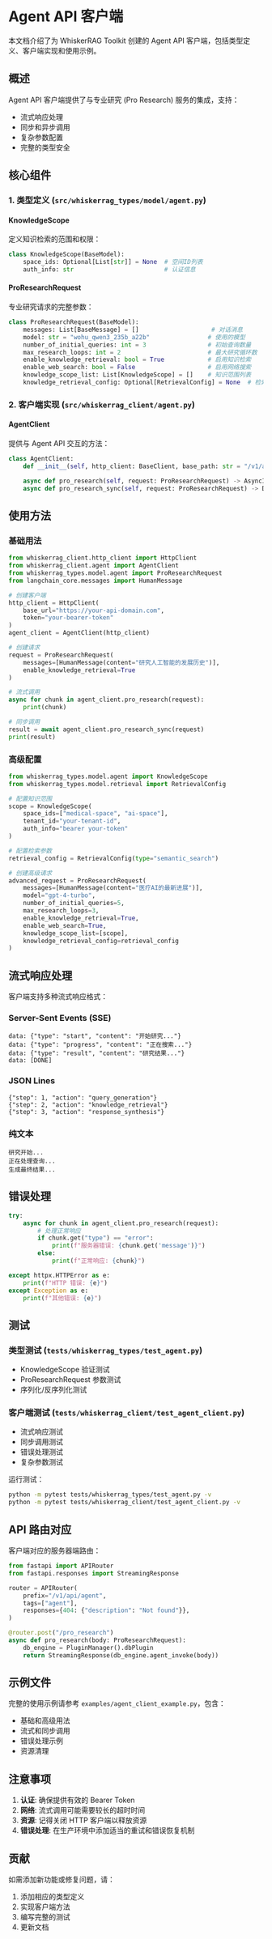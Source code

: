 # Agent API 客户端

本文档介绍了为 WhiskerRAG Toolkit 创建的 Agent API 客户端，包括类型定义、客户端实现和使用示例。

## 概述

Agent API 客户端提供了与专业研究 (Pro Research) 服务的集成，支持：
- 流式响应处理
- 同步和异步调用
- 复杂参数配置
- 完整的类型安全

## 核心组件

### 1. 类型定义 (`src/whiskerrag_types/model/agent.py`)

#### KnowledgeScope
定义知识检索的范围和权限：

```python
class KnowledgeScope(BaseModel):
    space_ids: Optional[List[str]] = None  # 空间ID列表
    auth_info: str                         # 认证信息
```

#### ProResearchRequest
专业研究请求的完整参数：

```python
class ProResearchRequest(BaseModel):
    messages: List[BaseMessage] = []                    # 对话消息
    model: str = "wohu_qwen3_235b_a22b"                # 使用的模型
    number_of_initial_queries: int = 3                 # 初始查询数量
    max_research_loops: int = 2                        # 最大研究循环数
    enable_knowledge_retrieval: bool = True            # 启用知识检索
    enable_web_search: bool = False                    # 启用网络搜索
    knowledge_scope_list: List[KnowledgeScope] = []    # 知识范围列表
    knowledge_retrieval_config: Optional[RetrievalConfig] = None  # 检索配置
```

### 2. 客户端实现 (`src/whiskerrag_client/agent.py`)

#### AgentClient
提供与 Agent API 交互的方法：

```python
class AgentClient:
    def __init__(self, http_client: BaseClient, base_path: str = "/v1/api/agent")

    async def pro_research(self, request: ProResearchRequest) -> AsyncIterator[Dict[str, Any]]
    async def pro_research_sync(self, request: ProResearchRequest) -> Dict[str, Any]
```

## 使用方法

### 基础用法

```python
from whiskerrag_client.http_client import HttpClient
from whiskerrag_client.agent import AgentClient
from whiskerrag_types.model.agent import ProResearchRequest
from langchain_core.messages import HumanMessage

# 创建客户端
http_client = HttpClient(
    base_url="https://your-api-domain.com",
    token="your-bearer-token"
)
agent_client = AgentClient(http_client)

# 创建请求
request = ProResearchRequest(
    messages=[HumanMessage(content="研究人工智能的发展历史")],
    enable_knowledge_retrieval=True
)

# 流式调用
async for chunk in agent_client.pro_research(request):
    print(chunk)

# 同步调用
result = await agent_client.pro_research_sync(request)
print(result)
```

### 高级配置

```python
from whiskerrag_types.model.agent import KnowledgeScope
from whiskerrag_types.model.retrieval import RetrievalConfig

# 配置知识范围
scope = KnowledgeScope(
    space_ids=["medical-space", "ai-space"],
    tenant_id="your-tenant-id",
    auth_info="bearer your-token"
)

# 配置检索参数
retrieval_config = RetrievalConfig(type="semantic_search")

# 创建高级请求
advanced_request = ProResearchRequest(
    messages=[HumanMessage(content="医疗AI的最新进展")],
    model="gpt-4-turbo",
    number_of_initial_queries=5,
    max_research_loops=3,
    enable_knowledge_retrieval=True,
    enable_web_search=True,
    knowledge_scope_list=[scope],
    knowledge_retrieval_config=retrieval_config
)
```

## 流式响应处理

客户端支持多种流式响应格式：

### Server-Sent Events (SSE)
```
data: {"type": "start", "content": "开始研究..."}
data: {"type": "progress", "content": "正在搜索..."}
data: {"type": "result", "content": "研究结果..."}
data: [DONE]
```

### JSON Lines
```
{"step": 1, "action": "query_generation"}
{"step": 2, "action": "knowledge_retrieval"}
{"step": 3, "action": "response_synthesis"}
```

### 纯文本
```
研究开始...
正在处理查询...
生成最终结果...
```

## 错误处理

```python
try:
    async for chunk in agent_client.pro_research(request):
        # 处理正常响应
        if chunk.get("type") == "error":
            print(f"服务器错误: {chunk.get('message')}")
        else:
            print(f"正常响应: {chunk}")

except httpx.HTTPError as e:
    print(f"HTTP 错误: {e}")
except Exception as e:
    print(f"其他错误: {e}")
```

## 测试

### 类型测试 (`tests/whiskerrag_types/test_agent.py`)
- KnowledgeScope 验证测试
- ProResearchRequest 参数测试
- 序列化/反序列化测试

### 客户端测试 (`tests/whiskerrag_client/test_agent_client.py`)
- 流式响应测试
- 同步调用测试
- 错误处理测试
- 复杂参数测试

运行测试：
```bash
python -m pytest tests/whiskerrag_types/test_agent.py -v
python -m pytest tests/whiskerrag_client/test_agent_client.py -v
```

## API 路由对应

客户端对应的服务器端路由：

```python
from fastapi import APIRouter
from fastapi.responses import StreamingResponse

router = APIRouter(
    prefix="/v1/api/agent",
    tags=["agent"],
    responses={404: {"description": "Not found"}},
)

@router.post("/pro_research")
async def pro_research(body: ProResearchRequest):
    db_engine = PluginManager().dbPlugin
    return StreamingResponse(db_engine.agent_invoke(body))
```

## 示例文件

完整的使用示例请参考 `examples/agent_client_example.py`，包含：
- 基础和高级用法
- 流式和同步调用
- 错误处理示例
- 资源清理

## 注意事项

1. **认证**: 确保提供有效的 Bearer Token
2. **网络**: 流式调用可能需要较长的超时时间
3. **资源**: 记得关闭 HTTP 客户端以释放资源
4. **错误处理**: 在生产环境中添加适当的重试和错误恢复机制

## 贡献

如需添加新功能或修复问题，请：
1. 添加相应的类型定义
2. 实现客户端方法
3. 编写完整的测试
4. 更新文档

